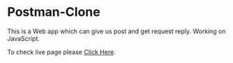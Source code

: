 # Postman-Clone
This is a Web app which can give us post and get request reply. Working on JavaScript.

To check live page please [Click Here](https://vanshul22.github.io/PostMan-Clone/).
